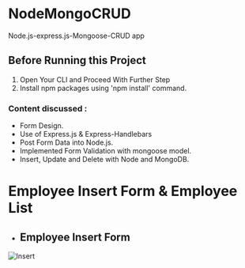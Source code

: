 # NodeMongoCRUD
Node.js-express.js-Mongoose-CRUD app


## Before Running this Project

1. Open Your CLI and Proceed With Further Step
1. Install npm packages using 'npm install' command.


### Content discussed :

* Form Design.
* Use of Express.js & Express-Handlebars
* Post Form Data into Node.js.
* Implemented Form Validation with mongoose model.
* Insert, Update and Delete with Node and MongoDB.


# Employee Insert Form & Employee List

 - ## Employee Insert Form

![Insert](./insert.png)
